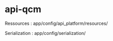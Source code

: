 # api-qcm

Ressources : app/config/api_platform/resources/

Serialization : app/config/serialization/
